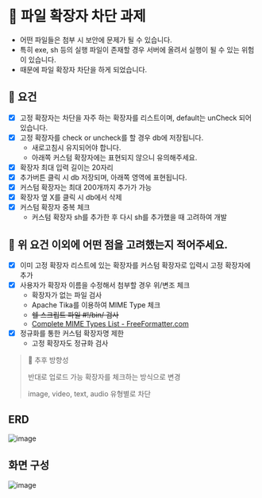 # 📁 파일 확장자 차단 과제


- 어떤 파일들은 첨부 시 보안에 문제가 될 수 있습니다.
- 특히 exe, sh 등의 실행 파일이 존재할 경우 서버에 올려서 실행이 될 수 있는 위험이 있습니다.
- 때문에 파일 확장자 차단을 하게 되었습니다.

## 📍 요건

- [x]  고정 확장자는 차단을 자주 하는 확장자를 리스트이며, default는 unCheck 되어 있습니다.
- [x]  고정 확장자를 check or uncheck를 할 경우 db에 저장됩니다.
   - 새로고침시 유지되어야 합니다.
   - 아래쪽 커스텀 확장자에는 표현되지 않으니 유의해주세요.
- [x]  확장자 최대 입력 길이는 20자리
- [x]  추가버튼 클릭 시 db 저장되며, 아래쪽 영역에 표현됩니다.
- [x]  커스텀 확장자는 최대 200개까지 추가가 가능
- [x]  확장자 옆 X를 클릭 시 db에서 삭제
- [x]  커스텀 확장자 중복 체크
   - 커스텀 확장자 sh를 추가한 후 다시 sh를 추가했을 때 고려하여 개발

## 📍 위 요건 이외에 어떤 점을 고려했는지 적어주세요.

- [x]  이미 고정 확장자 리스트에 있는 확장자를 커스텀 확장자로 입력시 고정 확장자에 추가
- [x]  사용자가 확장자 이름을 수정해서 첨부할 경우 위/변조 체크
   - 확장자가 없는 파일 검사
   - Apache Tika를 이용하여 MIME Type 체크
   - ~~쉘 스크립트 파일 #!/bin/ 검사~~
   - [Complete MIME Types List - FreeFormatter.com](https://www.freeformatter.com/mime-types-list.html)
- [x] 정규화를 통한 커스텀 확장자명 제한
  - 고정 확장자도 정규화 검사

> 🤔 추후 방향성 
> 
> 반대로 업로드 가능 확장자를 체크하는 방식으로 변경
> 
> image, video, text, audio 유형별로 차단

## ERD
![image](https://github.com/PGRRR/block-file-extensions/assets/82517133/ac3b0d26-1d6a-4224-8b07-6c9732fbead8)

## 화면 구성
![image](https://github.com/PGRRR/block-file-extensions/assets/82517133/91232ca6-7126-4fca-a532-e1e300c7cc6c)